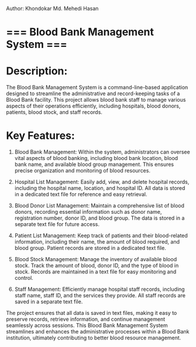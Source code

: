 Author: Khondokar Md. Mehedi Hasan
# === Blood Bank Management System ===
# Description:
The Blood Bank Management System is a command-line-based application designed to streamline the administrative and record-keeping tasks of a Blood Bank facility. This project allows blood bank staff to manage various aspects of their operations efficiently, including hospitals, blood donors, patients, blood stock, and staff records.

# Key Features:

1. Blood Bank Management: Within the system, administrators can oversee vital aspects of blood banking, including blood bank location, blood bank name, and available blood group management. This ensures precise organization and monitoring of blood resources.

2. Hospital List Management: Easily add, view, and delete hospital records, including the hospital name, location, and hospital ID. All data is stored in a dedicated text file for reference and easy retrieval.

3. Blood Donor List Management: Maintain a comprehensive list of blood donors, recording essential information such as donor name, registration number, donor ID, and blood group. The data is stored in a separate text file for future access.

4. Patient List Management: Keep track of patients and their blood-related information, including their name, the amount of blood required, and blood group. Patient records are stored in a dedicated text file.

5. Blood Stock Management: Manage the inventory of available blood stock. Track the amount of blood, donor ID, and the type of blood in stock. Records are maintained in a text file for easy monitoring and control.

6. Staff Management: Efficiently manage hospital staff records, including staff name, staff ID, and the services they provide. All staff records are saved in a separate text file.

The project ensures that all data is saved in text files, making it easy to preserve records, retrieve information, and continue management seamlessly across sessions. This Blood Bank Management System streamlines and enhances the administrative processes within a Blood Bank institution, ultimately contributing to better blood resource management.
